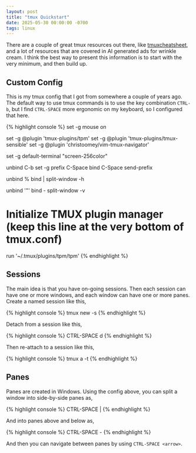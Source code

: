 ```yaml
---
layout: post
title: "tmux Quickstart"
date: 2025-05-30 00:00:00 -0700
tags: linux
---
```


There are a couple of great tmux resources out there, like 
[tmuxcheatsheet](https://tmuxcheatsheet.com), and a lot of resources
that are covered in AI generated ads for wrinkle cream. I think the best way to
present this information is to start with the very minimum, and then build up.

## Custom Config

This is my tmux config that I got from somewhere a couple of years ago. The
default way to use tmux commands is to use the key combination `CTRL-b`, but I 
find `CTRL-SPACE` more ergonomic on my keyboard, so I configured that here.

{% highlight console %}
set -g mouse on

set -g @plugin 'tmux-plugins/tpm'
set -g @plugin 'tmux-plugins/tmux-sensible' 
set -g @plugin 'christoomey/vim-tmux-navigator'

set -g default-terminal "screen-256color"

unbind C-b
set -g prefix C-Space
bind C-Space send-prefix

unbind %
bind | split-window -h

unbind '"'
bind - split-window -v

# Initialize TMUX plugin manager (keep this line at the very bottom of tmux.conf)
run '~/.tmux/plugins/tpm/tpm'
{% endhighlight %}

## Sessions

The main idea is that you have on-going sessions. Then each session can have
one or more windows, and each window can have one or more panes. Create a named
session like this,

{% highlight console %}
tmux new -s <session-name>
{% endhighlight %}

Detach from a session like this,

{% highlight console %}
CTRL-SPACE d
{% endhighlight %}

Then re-attach to a session like this,

{% highlight console %}
tmux a -t <session-name>
{% endhighlight %}

## Panes

Panes are created in Windows. Using the config above, you can split a window
into side-by-side panes as,

{% highlight console %}
CTRL-SPACE |
{% endhighlight %}

And into panes above and below as,

{% highlight console %}
CTRL-SPACE -
{% endhighlight %}

And then you can navigate between panes by using `CTRL-SPACE <arrow>`.

